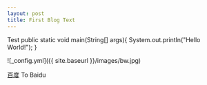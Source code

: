 ```yaml
---
layout: post
title: First Blog Text
---
```


Test
public static void main(String[] args){
	System.out.println("Hello World!");
}

![_config.yml]({{ site.baseurl }}/images/bw.jpg)

[百度](https://www.baidu.com) To Baidu